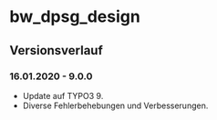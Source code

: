 # bw_dpsg_design

## Versionsverlauf
### 16.01.2020 - 9.0.0
* Update auf TYPO3 9.
* Diverse Fehlerbehebungen und Verbesserungen.
